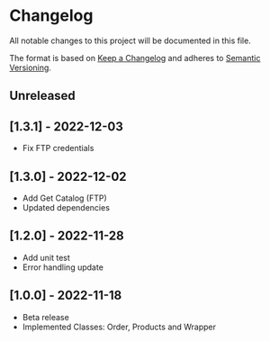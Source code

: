 # Changelog

All notable changes to this project will be documented in this file.

The format is based on [Keep a Changelog](http://keepachangelog.com/en/1.0.0/)
and adheres to [Semantic Versioning](http://semver.org/spec/v2.0.0.html).

## Unreleased

## [1.3.1] - 2022-12-03

- Fix FTP credentials

## [1.3.0] - 2022-12-02

- Add Get Catalog (FTP)
- Updated dependencies

## [1.2.0] - 2022-11-28

- Add unit test
- Error handling update

## [1.0.0] - 2022-11-18

- Beta release
- Implemented Classes: Order, Products and Wrapper

